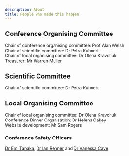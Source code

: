 ```yaml
---
description: About
title: People who made this happen
---
```


## Conference Organising Committee

Chair of conference organising committee: Prof Alan Welsh  
Chair of scientific committee: Dr Petra Kuhnert  
Chair of local organising committee: Dr Olena Kravchuk  
Treasurer: Mr Warren Muller  

## Scientific Committee

Chair of scientific committee: Dr Petra Kuhnert  


## Local Organising Committee

Chair of local organising committee: Dr Olena Kravchuk  
Conference Dinner Organisation: Dr Helena Oakey  
Website development: Mr Sam Rogers  
  
  
### Conference Safety Officers

[Dr Emi Tanaka](mailto:emi.tanaka@sydney.edu.au?subject=IBS-AR%202019%20Conference%20Safety%20Officer%20Contact), [Dr Ian Renner](mailto:ian.renner@newcastle.edu.au?subject=IBS-AR%202019%20Conference%20Safety%20Officer%20Contact) and [Dr Vanessa Cave](mailto:vanessa.cave@agresearch.co.nz?subject=IBS-AR%202019%20Conference%20Safety%20Officer%20Contact)

